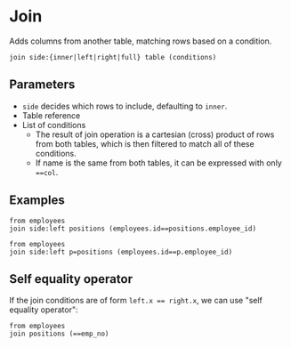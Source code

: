 # Join

Adds columns from another table, matching rows based on a condition.

```prql no-eval
join side:{inner|left|right|full} table (conditions)
```

## Parameters

- `side` decides which rows to include, defaulting to `inner`.
- Table reference
- List of conditions
  - The result of join operation is a cartesian (cross) product of rows from
    both tables, which is then filtered to match all of these conditions.
  - If name is the same from both tables, it can be expressed with only `==col`.

## Examples

```prql
from employees
join side:left positions (employees.id==positions.employee_id)
```

```prql
from employees
join side:left p=positions (employees.id==p.employee_id)
```

## Self equality operator

If the join conditions are of form `left.x == right.x`, we can use "self
equality operator":

```prql
from employees
join positions (==emp_no)
```
